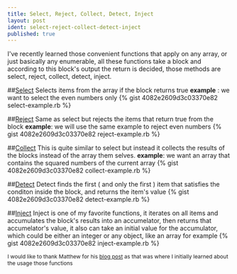 ```yaml
---
title: Select, Reject, Collect, Detect, Inject
layout: post
ident: select-reject-collect-detect-inject
published: true
---
```

I've recently learned those convenient functions that apply on any array, or
just basically any enumerable, all these functions take a block and according
to this block's output the return is decided, those methods are select, reject,
collect, detect, inject.

<!--more-->

##<a name='select'></a>[Select](#select)
Selects items from the array if the block returns true
**example** : we want to select the even numbers only
{% gist 4082e2609d3c03370e82 select-example.rb %}

<!-- more -->
##<a name='reject'></a>[Reject](#reject)
Same as select but rejects the items that return true from the block
**example**: we will use the same example to reject even numbers
{% gist 4082e2609d3c03370e82 reject-example.rb %}

##<a name='collect'></a>[Collect](#collect)
This is quite similar to select but instead it collects the results of the blocks instead of the array them selves.
**example**: we want an array that contains the squared numbers of the current array
{% gist 4082e2609d3c03370e82 collect-example.rb %}

##<a name='detect'></a>[Detect](#detect)
Detect finds the first ( and only the first ) item that satisfies the conditon inside the block, and returns the item's value
{% gist 4082e2609d3c03370e82 detect-example.rb %}

##<a name='inject'></a>[Inject](#inject)
Inject is one of my favorite functions, it iterates on all items and accumulates the block's results into an accumelator, then returns that accumelator's value, it also can take an initial value for the accumulator, which could be either an integer or any object, like an array for example
{% gist 4082e2609d3c03370e82 inject-example.rb %}

<span style='font-size: 12px'>I would like to thank Matthew for his [blog post](http://matthewcarriere.com/2008/06/23/using-select-reject-collect-inject-and-detect/) as that was where I initially learned about the usage those functions</span>
